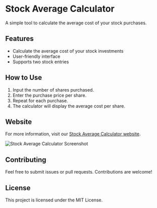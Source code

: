 # Stock Average Calculator

A simple tool to calculate the average cost of your stock purchases.

## Features

- Calculate the average cost of your stock investments
- User-friendly interface
- Supports two stock entries


## How to Use

1. Input the number of shares purchased.
2. Enter the purchase price per share.
3. Repeat for each purchase.
4. The calculator will display the average cost per share.

## Website

For more information, visit our [Stock Average Calculator website](https://stockaveragecalculator.org).

![Stock Average Calculator Screenshot](https://images.pexels.com/photos/210607/pexels-photo-210607.jpeg)

## Contributing

Feel free to submit issues or pull requests. Contributions are welcome!

## License

This project is licensed under the MIT License.

